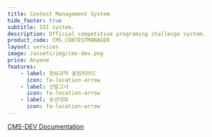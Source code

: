 ```yaml
---
title: Contest Management System
hide_footer: true
subtitle: IOI system.
description: Official competitive programing challenge system.
product_code: CMS_CONTESTMANAGER
layout: services
image: /assets/img/cms-dev.png
price: Anyone
features:
    - label: 정보과학 올림피아드
      icon: fa-location-arrow
    - label: 선발고사
      icon: fa-location-arrow
    - label: 송년대회
      icon: fa-location-arrow
---
```


[CMS-DEV Documentation](https:docs/cms/1-introduction)

